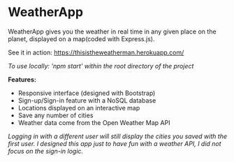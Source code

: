 # WeatherApp
WeatherApp gives you the weather in real time in any given place on the planet, displayed on a map(coded with Express.js).

See it in action: https://thisistheweatherman.herokuapp.com/

_To use locally: 'npm start' within the root directory of the project_


**Features:**

- Responsive interface (designed with Bootstrap)
- Sign-up/Sign-in feature with a NoSQL database
- Locations displayed on an interactive map
- Save any number of cities
- Weather data come from the Open Weather Map API

_Logging in with a different user will still display the cities you saved with the first user. I designed this app just to have fun with a weather API, I did not focus on the sign-in logic._
